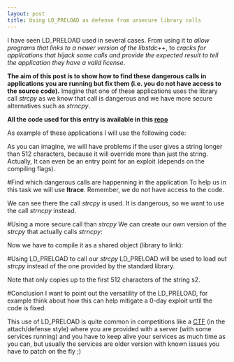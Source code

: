 ```yaml
---
layout: post
title: Using LD_PRELOAD as defense from unsecure library calls 
---
```


I have seen LD_PRELOAD used in several cases. From using it to *allow programs that links to a newer version of the libstdc++*, to *cracks for applications that hijack some calls and provide the expected result to tell the application they have a valid license*.

**The aim of this post is to show how to find these dangerous calls in applications you are running but fix them (i.e. you do not have access to the source code).** Imagine that one of these applications uses the library call *strcpy* as we know that call is dangerous and we have more secure alternatives such as *strncpy*.

**All the code used for this entry is available in this [repo](https://github.com/maitesin/blog/ld_preload_2016_01_01)**

As example of these applications I will use the following code:
<script src="https://gist.github.com/maitesin/ff9489767218d3c55a95.js"></script>

<script src="https://gist.github.com/maitesin/de99f58fbe1ea5f08e4b.js"></script>

As you can imagine, we will have problems if the user gives a string longer than 512 characters, because it will
override more than just the string. Actually, It can even be an entry point for an exploit (depends on the compiling flags).

<script src="https://gist.github.com/maitesin/94bf40572e6bdc297f08.js"></script>

#Find which dangerous calls are happenning in the application
To help us in this task we will use **ltrace**. Remember, we do not have access to the code.
<script src="https://gist.github.com/maitesin/552c7fff34f4e494e0ff.js"></script>

We can see there the call *strcpy* is used. It is dangerous, so we want to use the call *strncpy* instead.

#Using a more secure call than *strcpy*
We can create our own version of the *strcpy* that actually calls *strncpy*:
<script src="https://gist.github.com/maitesin/1271a761a0d7507b10a2.js"></script>

Now we have to compile it as a shared object (library to link):
<script src="https://gist.github.com/maitesin/9f499220972363936183.js"></script>

#Using LD_PRELOAD to call our *strcpy*
LD_PRELOAD will be used to load out *strcpy* instead of the one provided by the standard library.
<script src="https://gist.github.com/maitesin/8d81d78f0348b56105ef.js"></script>

Note that only copies up to the first 512 characters of the string s2.

#Conclusion
I want to point out the versatility of the LD_PRELOAD, for example think about how this can help mitigate a 0-day exploit until the code is fixed.

This use of LD_PRELOAD is quite common in competitions like a [CTF](https://en.wikipedia.org/wiki/Capture_the_flag#Computer_security) (in the attach/defense style) where you are provided with a server (with some services running) and you have to keep alive your services as much time as you can, but usually the services are older version with known issues you have to patch on the fly ;)
